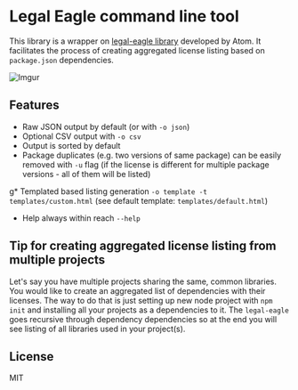 # Legal Eagle command line tool

This library is a wrapper on [legal-eagle library](https://github.com/atom/legal-eagle) developed by Atom. It facilitates the process of creating aggregated license listing based on `package.json` dependencies.

![Imgur](http://i.imgur.com/i6PJues.png)

## Features 
* Raw JSON output by default (or with `-o json`)
* Optional CSV output with `-o csv`
* Output is sorted by default
* Package duplicates (e.g. two versions of same package) can be easily removed with `-u` flag (if the license is different for multiple package versions - all of them will be listed)

g* Templated based listing generation `-o template -t templates/custom.html` (see default template: `templates/default.html`)
* Help always within reach `--help`

## Tip for creating aggregated license listing from multiple projects
Let's say you have multiple projects sharing the same, common libraries. You would like to create an aggregated list of dependencies with their licenses. The way to do that is just setting up new node project with `npm init` and installing all your projects as a dependencies to it. The `legal-eagle` goes recursive through dependency dependencies so at the end you will see listing of all libraries used in your project(s).

## License
MIT